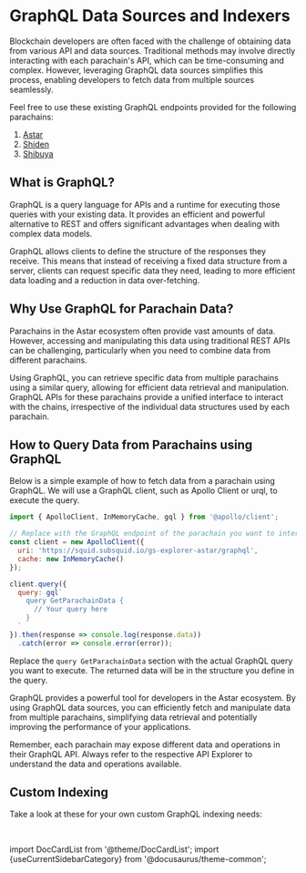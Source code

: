# GraphQL Data Sources and Indexers

Blockchain developers are often faced with the challenge of obtaining data from various API and data sources. Traditional methods may involve directly interacting with each parachain's API, which can be time-consuming and complex. However, leveraging GraphQL data sources simplifies this process, enabling developers to fetch data from multiple sources seamlessly.

Feel free to use these existing GraphQL endpoints provided for the following parachains:

1. [Astar](https://squid.subsquid.io/gs-explorer-astar/graphql)
2. [Shiden](https://squid.subsquid.io/gs-explorer-shiden/graphql)
3. [Shibuya](https://squid.subsquid.io/gs-explorer-shibuya/graphql)

## What is GraphQL?

GraphQL is a query language for APIs and a runtime for executing those queries with your existing data. It provides an efficient and powerful alternative to REST and offers significant advantages when dealing with complex data models.

GraphQL allows clients to define the structure of the responses they receive. This means that instead of receiving a fixed data structure from a server, clients can request specific data they need, leading to more efficient data loading and a reduction in data over-fetching.

## Why Use GraphQL for Parachain Data?

Parachains in the Astar ecosystem often provide vast amounts of data. However, accessing and manipulating this data using traditional REST APIs can be challenging, particularly when you need to combine data from different parachains.

Using GraphQL, you can retrieve specific data from multiple parachains using a similar query, allowing for efficient data retrieval and manipulation. GraphQL APIs for these parachains provide a unified interface to interact with the chains, irrespective of the individual data structures used by each parachain.

## How to Query Data from Parachains using GraphQL

Below is a simple example of how to fetch data from a parachain using GraphQL. We will use a GraphQL client, such as Apollo Client or urql, to execute the query.

```javascript
import { ApolloClient, InMemoryCache, gql } from '@apollo/client';

// Replace with the GraphQL endpoint of the parachain you want to interact with
const client = new ApolloClient({
  uri: 'https://squid.subsquid.io/gs-explorer-astar/graphql',
  cache: new InMemoryCache()
});

client.query({
  query: gql`
    query GetParachainData {
      // Your query here
    }
  `
}).then(response => console.log(response.data))
  .catch(error => console.error(error));
```

Replace the `query GetParachainData` section with the actual GraphQL query you want to execute. The returned data will be in the structure you define in the query.

GraphQL provides a powerful tool for developers in the Astar ecosystem. By using GraphQL data sources, you can efficiently fetch and manipulate data from multiple parachains, simplifying data retrieval and potentially improving the performance of your applications.

Remember, each parachain may expose different data and operations in their GraphQL API. Always refer to the respective API Explorer to understand the data and operations available.

## Custom Indexing

Take a look at these for your own custom GraphQL indexing needs:

<br/>

import DocCardList from '@theme/DocCardList';
import {useCurrentSidebarCategory} from '@docusaurus/theme-common';

<DocCardList items={useCurrentSidebarCategory().items}/>

